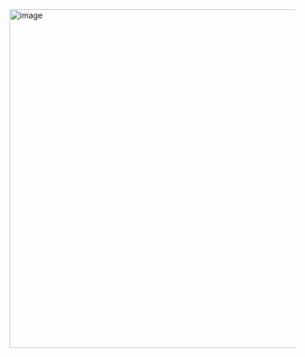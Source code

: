 <img width="998" height="598" alt="image" src="https://github.com/user-attachments/assets/8d8b9200-1837-4414-82ef-5d91fdeafa1f" />

